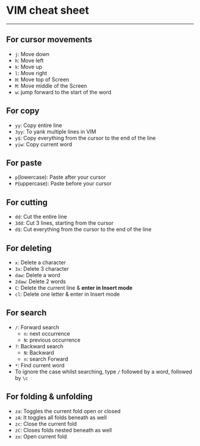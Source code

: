 # VIM cheat sheet

---

## For cursor movements

- `j`: Move down
- `h`: Move left
- `k`: Move up
- `l`: Move right
- `H`: Move top of Screen
- `M`: Move middle of the Screen
- `w`: jump forward to the start of the word

## For copy

- `yy`: Copy entire line
- `3yy`: To yank multiple lines in VIM
- `y$`: Copy everything from the cursor to the end of the line
- `yiw`: Copy current word

## For paste

- `p`(lowercase): Paste after your cursor
- `P`(uppercase): Paste before your cursor

## For cutting

- `dd`: Cut the entire line
- `3dd`: Cut 3 lines, starting from the cursor
- `d$`: Cut everything from the cursor to the end of the line

## For deleting

- `x`: Delete a character
- `3x`: Delete 3 character
- `daw`: Delete a word
- `2daw`: Delete 2 words
- `C`: Delete the current line & **enter in Insert mode**
- `cl`: Delete one letter & enter in Insert mode

## For search

- `/`: Forward search
  - `n`: next occurrence
  - `N`: previous occurrence
- `?`: Backward search
  - `N`: Backward
  - `n`: search Forward
- `*`: Find current word
- To ignore the case whilst searching, type `/` followed by a word, followed by `\c`

## For folding & unfolding

- `za`: Toggles the current fold open or closed
- `zA`: It toggles all folds beneath as well
- `zc`: Close the current fold
- `zC`: Closes folds nested beneath as well
- `zo`: Open current fold

